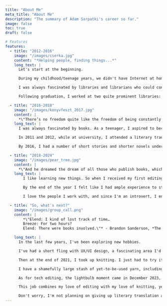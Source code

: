 ```yaml
---
title: "About Me"
meta_title: "About Me"
description: "The summary of Adam Sarpatki's career so far."
image: false
toc: true
draft: false

# Features
features:
  - title: "2012-2016"
    image: "/images/cserka.jpg"
    content: "*Helping people, finding things...*"
    long_text: |
      Let's start at the beginning.

      During my childhood/teenage years, we didn't have Internet at home, and even when we did get it, it was painfully slow. Smartphones? No, sir, our phones were only capable of making calls and sending texts, nothing more. So, when I found myself with too much time on my hands and none of my friends available, I usually went to the library.

      I was always fascinated by libraries and librarians who could conjure up anything you were looking for, so it's not surprising that I graduated from Eötvös Loránd University as a library and information scientist, which is a fancy way of saying: a librarian. I wanted to become this wise and awe-inspiring owl of a person with the universe at his fingertips.

      Following graduation, I worked at two quite prominent libraries: the Central Library of the Hungarian Province of the Piarist Order, and the Library of the Hungarian Central Statistical Office. I worked as a cataloguing librarian, then later, at the public library section of the HCSO, as a reference librarian. And while I never became a wise and awe-inspiring owl, certainly not at 27 years of age, both were exciting opportunities, I met many great people, including one of my best friends. I also started contributing articles about speculative fiction to *SFmag*, an online magazine. However, another passion of mine was calling my name...

  - title: "2016-2018"
    image: "/images/konyvfeszt_2017.jpg"
    content: |
      *\"There’s no freedom quite like the freedom of being constantly underestimated.\"* ― Scott Lynch, *The Lies of Locke Lamora*
    long_text: |
      I was always fascinated by books. As a teenager, I aspired to become a writer—we had a small writing group in high school; we would read and critique each other's work. That's when I first got interested in editing and translation, too. I attribute it all to Tamás Boldizsár Tóth, the Hungarian translator of the Harry Potter books. Between 1999 and 2008, regardless of how the author's public perception changed since then, the series left a big impression on me.

      In 2011 and 2012, while at university, I attended a literary translator workshop called MűMű, lead by Zsuzsa Hetényi, where we each had the opportunity to work on texts both as translators and editors. At the end of the year, these texts  got published, resulting in *Pofon* and *2Pofon*, two anthologies that I'm still immensely proud of—my first proper translations were two short stories by Sir Terry Pratchett.

      By 2016, I had a number of short stories and shorter novels under my belt, and I started working with Delta Vision, a Hungarian publisher of science fiction and fantasy works—in my free time, of course, since by then I had a job as a social media manager/customer service representative at a well-known Hungarian publishing group, GABO-Ciceró-Akkord. It was during this period that I learned how to effectively manage deadlines and establish healthy boundaries.

  - title: "2018-2024"
    image: "/images/pear_tree.jpg"
    content: |
      *\"And he dreamed the dream of all those who publish books, which was to have so much gold in your pockets that you would have to employ two people just to hold your trousers up.\"* - Terry Pratchett, *Maskerade*
    long_text: |
        I like learning new things. So when I received my first editing assignment from Delta Vision in 2018, I was over the moon. And it was a book by Brandon Sanderson! I already worked as a translator on his works, but editing some of them as well was a dream come true.

        By the end of the year I felt like I had ample experience to start freelancing full-time. And I never looked back.

        I love the people I work with, and since I'm an introvert, I enjoy spending a lot of my time alone with one text or another. It's not all sunshine and rainbows, but I am able to set much healthier boundaries for myself, like not working after 5 p.m., and not working on the weekends. Sometimes it's unavoidable, but most of the time no lives are lost if I rest and recharge a bit.

  - title: "So, what's next?"
    image: "/images/group_call.png"
    content: |
        *\"Elend: I kind of lost track of time…  
        Breeze: For two hours?  
        Elend: There were books involved.\"* - Brandon Sanderson, *The Well of Ascension*

    long_text: |
      In the last few years, I've been exploring new hobbies.

      I've had a short fling with UX/UI design, a fascinating area I'd love to revisit someday. I also began drawing fantasy maps, initially for our homebrew game, but now I [have a blog](https://flightlessmanticore.com/) and even a [Youtube channel](https://www.youtube.com/@flightless.manticore) under the name *The Flightless Manticore*—it's an inside joke.

      Then at the end of 2021, I took up knitting. I just had to try it. And I haven't stopped since. The idea of handmade clothes isn't foreign to me (my dad is a tailor), and since sewing machines intimidate me a bit, knitting is the next best thing.

      I have a shamefully large stash of yet-to-be-used yarn, including quite a few hand-dyed hanks by some lovely indie dyers. I love attending fibre festivals and meeting new people who share the same hobby. As an introvert and a bit socially awkward among new people, that's saying a lot. Knitting is something I could do 24/7 if the joints in my hands allowed it.

      As for tech editing, the lightbulb moment came in December 2023, when I was happily knitting away, not a care in the world, watching Roxanne Richardson's channel about some technique or another, and a video popped up that immediately caught my attention: [Knitting Tech Editors and Why They're So Important](https://www.youtube.com/watch?v=FPJlHIBVyhA). I never realised knitting tech editors even existed! Of course they did, but why didn't I know about them? Why didn't I know this would be an ideal career for me? I knew I had to try it, so I immediately took a deep dive.

      This job combines my love of editing with my love of knitting, yet it's so different from my usual novels and short stories. It's not better or worse, just different—refreshing.

      Don't worry, I'm not planning on giving up literary translation and editing novels. But tech editing is something unexpected, and I can't wait to see where it takes me.
---
```

